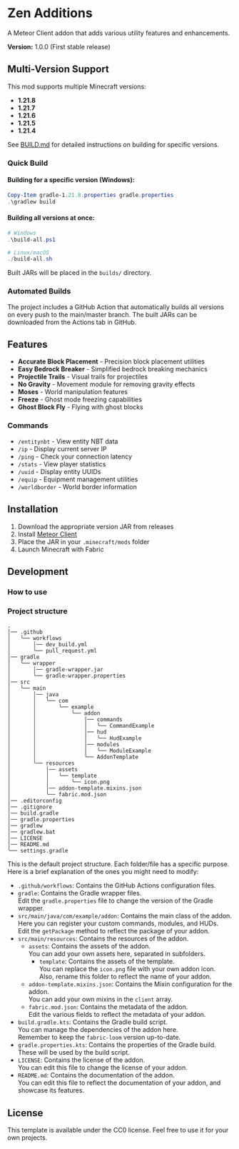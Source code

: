 # Zen Additions

A Meteor Client addon that adds various utility features and enhancements.

**Version:** 1.0.0 (First stable release)

## Multi-Version Support

This mod supports multiple Minecraft versions:
- **1.21.8**
- **1.21.7**
- **1.21.6**
- **1.21.5**
- **1.21.4**

See [BUILD.md](BUILD.md) for detailed instructions on building for specific versions.

### Quick Build

#### Building for a specific version (Windows):
```powershell
Copy-Item gradle-1.21.8.properties gradle.properties
.\gradlew build
```

#### Building all versions at once:
```powershell
# Windows
.\build-all.ps1

# Linux/macOS
./build-all.sh
```

Built JARs will be placed in the `builds/` directory.

### Automated Builds

The project includes a GitHub Action that automatically builds all versions on every push to the main/master branch. The built JARs can be downloaded from the Actions tab in GitHub.

## Features

- **Accurate Block Placement** - Precision block placement utilities
- **Easy Bedrock Breaker** - Simplified bedrock breaking mechanics
- **Projectile Trails** - Visual trails for projectiles
- **No Gravity** - Movement module for removing gravity effects
- **Moses** - World manipulation features
- **Freeze** - Ghost mode freezing capabilities
- **Ghost Block Fly** - Flying with ghost blocks

### Commands

- `/entitynbt` - View entity NBT data
- `/ip` - Display current server IP
- `/ping` - Check your connection latency
- `/stats` - View player statistics
- `/uuid` - Display entity UUIDs
- `/equip` - Equipment management utilities
- `/worldborder` - World border information

## Installation

1. Download the appropriate version JAR from releases
2. Install [Meteor Client](https://meteorclient.com/)
3. Place the JAR in your `.minecraft/mods` folder
4. Launch Minecraft with Fabric

## Development

### How to use

### Project structure

```text
.
│── .github
│   ╰── workflows
│       │── dev_build.yml
│       ╰── pull_request.yml
│── gradle
│   ╰── wrapper
│       │── gradle-wrapper.jar
│       ╰── gradle-wrapper.properties
│── src
│   ╰── main
│       │── java
│       │   ╰── com
│       │       ╰── example
│       │           ╰── addon
│       │               │── commands
│       │               │   ╰── CommandExample
│       │               │── hud
│       │               │   ╰── HudExample
│       │               │── modules
│       │               │   ╰── ModuleExample
│       │               ╰── AddonTemplate
│       ╰── resources
│           │── assets
│           │   ╰── template
│           │       ╰── icon.png
│           │── addon-template.mixins.json
│           ╰── fabric.mod.json
│── .editorconfig
│── .gitignore
│── build.gradle
│── gradle.properties
│── gradlew
│── gradlew.bat
│── LICENSE
│── README.md
╰── settings.gradle
```

This is the default project structure. Each folder/file has a specific purpose.  
Here is a brief explanation of the ones you might need to modify:

- `.github/workflows`: Contains the GitHub Actions configuration files.
- `gradle`: Contains the Gradle wrapper files.  
  Edit the `gradle.properties` file to change the version of the Gradle wrapper.
- `src/main/java/com/example/addon`: Contains the main class of the addon.  
  Here you can register your custom commands, modules, and HUDs.  
  Edit the `getPackage` method to reflect the package of your addon.
- `src/main/resources`: Contains the resources of the addon.
    - `assets`: Contains the assets of the addon.  
      You can add your own assets here, separated in subfolders.
        - `template`: Contains the assets of the template.  
          You can replace the `icon.png` file with your own addon icon.  
          Also, rename this folder to reflect the name of your addon.
    - `addon-template.mixins.json`: Contains the Mixin configuration for the addon.  
      You can add your own mixins in the `client` array.
    - `fabric.mod.json`: Contains the metadata of the addon.  
      Edit the various fields to reflect the metadata of your addon.
- `build.gradle.kts`: Contains the Gradle build script.  
  You can manage the dependencies of the addon here.  
  Remember to keep the `fabric-loom` version up-to-date.
- `gradle.properties.kts`: Contains the properties of the Gradle build.  
  These will be used by the build script.
- `LICENSE`: Contains the license of the addon.  
  You can edit this file to change the license of your addon.
- `README.md`: Contains the documentation of the addon.  
  You can edit this file to reflect the documentation of your addon, and showcase its features.

## License

This template is available under the CC0 license. Feel free to use it for your own projects.
